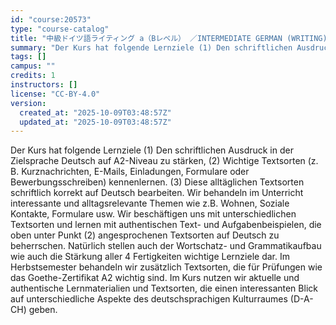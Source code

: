 ```yaml
---
id: "course:20573"
type: "course-catalog"
title: "中級ドイツ語ライティング a（Bレベル） ／INTERMEDIATE GERMAN (WRITING) a"
summary: "Der Kurs hat folgende Lernziele (1) Den schriftlichen Ausdruck in der Zielsprache Deutsch auf A2-Niveau zu stärken, (2) …"
tags: []
campus: ""
credits: 1
instructors: []
license: "CC-BY-4.0"
version:
  created_at: "2025-10-09T03:48:57Z"
  updated_at: "2025-10-09T03:48:57Z"
---
```

Der Kurs hat folgende Lernziele (1) Den schriftlichen Ausdruck in der Zielsprache Deutsch auf A2-Niveau zu stärken, (2) Wichtige Textsorten (z. B. Kurznachrichten, E-Mails, Einladungen, Formulare oder Bewerbungsschreiben) kennenlernen. (3) Diese alltäglichen Textsorten schriftlich korrekt auf Deutsch bearbeiten. Wir behandeln im Unterricht interessante und alltagsrelevante Themen wie z.B. Wohnen, Soziale Kontakte, Formulare usw. Wir beschäftigen uns mit unterschiedlichen Textsorten und lernen mit authentischen Text- und Aufgabenbeispielen, die oben unter Punkt (2) angesprochenen Textsorten auf Deutsch zu beherrschen. Natürlich stellen auch der Wortschatz- und Grammatikaufbau wie auch die Stärkung aller 4 Fertigkeiten wichtige Lernziele dar. Im Herbstsemester behandeln wir zusätzlich Textsorten, die für Prüfungen wie das Goethe-Zertifikat A2 wichtig sind. Im Kurs nutzen wir aktuelle und authentische Lernmaterialien und Textsorten, die einen interessanten Blick auf unterschiedliche Aspekte des deutschsprachigen Kulturraumes (D-A-CH) geben.
